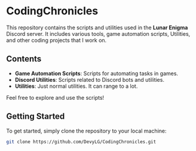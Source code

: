 # CodingChronicles

This repository contains the scripts and utilities used in the **Lunar Enigma** Discord server. It includes various tools, game automation scripts, Utilities, and other coding projects that I work on.

## Contents
- **Game Automation Scripts**: Scripts for automating tasks in games.
- **Discord Utilities**: Scripts related to Discord bots and utilities.
- **Utilities**: Just normal utilities. It can range to a lot.
  
Feel free to explore and use the scripts!

## Getting Started

To get started, simply clone the repository to your local machine:

```bash
git clone https://github.com/DevyLG/CodingChronicles.git
